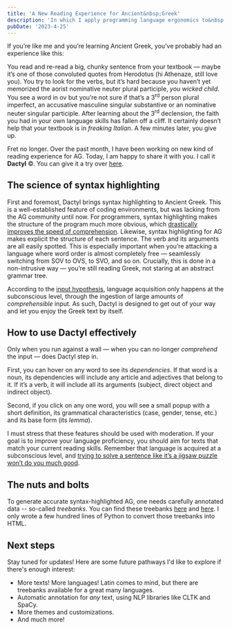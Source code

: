 ```yaml
---
title: 'A New Reading Experience for Ancient&nbsp;Greek'
description: 'In which I apply programming language ergonomics to&nbsp;a&nbsp;dead&nbsp;tongue'
pubDate: '2023-4-25'
---
```


If you’re like me and you’re learning Ancient Greek, you’ve probably had an experience like this: 

You read and re-read a big, chunky sentence from your textbook — maybe it’s one of those convoluted quotes from Herodotus (hi Athenaze, still love you). You try to look for the verbs, but it’s hard because you haven’t yet memorized the aorist nominative neuter plural participle, *you wicked child*. You see a word in ον but you’re not sure if that’s a 3<sup>rd</sup> person plural imperfect, an accusative masculine singular substantive or an nominative neuter singular participle. After learning about the 3<sup>rd</sup> declension, the faith you had in your own language skills has fallen off a cliff. It certainly doesn’t help that your textbook is in *freaking Italian*. A few minutes later, you give up.

Fret no longer. Over the past month, I have been working on new kind of reading experience for AG. Today, I am happy to share it with you. I call it **Dactyl** ©. You can give it a try over [here](/read/herodotus/historiae/11).

## The science of syntax highlighting 
First and foremost, Dactyl brings syntax highlighting to Ancient Greek. This is a well-established feature of coding environments, but was lacking from the AG community until now. For programmers, syntax highlighting makes the structure of the program much more obvious, which [drastically improves the speed of comprehension](https://ppig.org/files/2015-PPIG-26th-Sarkar1.pdf). Likewise, syntax highlighting for AG makes explicit the structure of each sentence. The verb and its arguments are all easily spotted. This is especially important when you’re attacking a language where word order is almost completely free — seamlessly switching from SOV to OVS, to SVO, and so on. Crucially, this is done in a non-intrusive way — you’re still reading Greek, not staring at an abstract grammar tree.

According to the [input hypothesis](https://en.wikipedia.org/wiki/Input_hypothesis), language acquisition only happens at the subconscious level, through the ingestion of large amounts of *comprehensible* input. As such, Dactyl is designed to get out of your way and let you enjoy the Greek text by itself. 

## How to use Dactyl effectively
Only when you run against a wall — when you can no longer *comprehend* the input — does Dactyl step in. 

First, you can hover on any word to see its *dependencies*. If that word is a noun, its dependencies will include any article and adjectives that belong to it. If it’s a verb, it will include all its arguments (subject, direct object and indirect object).

Second, if you click on any one word, you will see a small popup with a short definition, its grammatical characteristics (case, gender, tense, etc.) and its base form (its *lemma*).

I must stress that these features should be used with moderation. If your goal is to improve your language proficiency, you should aim for texts that match your current reading skills. Remember that language is acquired at a subconscious level, and [trying to solve a sentence like it’s a jigsaw puzzle won’t do you much good](https://www.youtube.com/watch?v=IIAdHEwiAy8).


## The nuts and bolts
To generate accurate syntax-highlighted AG, one needs carefully annotated data -- so-called *treebanks*. You can find these treebanks [here](https://perseusdl.github.io/treebank_data/) and [here](https://perseids-publications.github.io/gorman-trees/). I only wrote a few hundred lines of Python to convert those treebanks into HTML.

## Next steps
Stay tuned for updates! Here are some future pathways I'd like to explore if there's enough interest:
* More texts! More languages! Latin comes to mind, but there are treebanks available for a great many languages.
* Automatic annotation for *any* text, using NLP libraries like CLTK and SpaCy.
* More themes and customizations.
* And much more!
